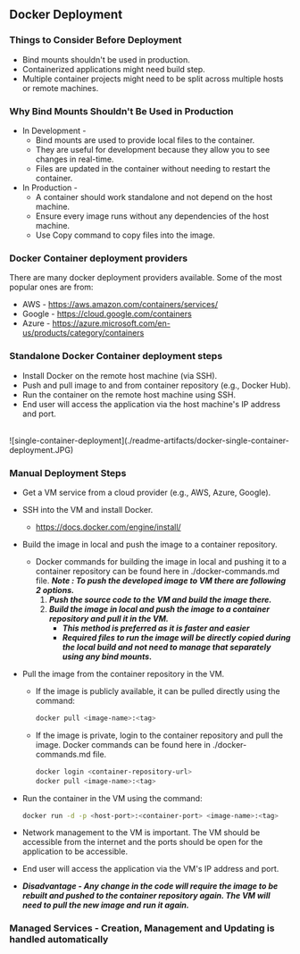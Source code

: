 ## **Docker Deployment**

### Things to Consider Before Deployment
- Bind mounts shouldn't be used in production. 
- Containerized applications might need build step.
- Multiple container projects might need to be split across multiple hosts or remote machines.

### Why Bind Mounts Shouldn't Be Used in Production
- In Development -
    - Bind mounts are used to provide local files to the container.
    - They are useful for development because they allow you to see changes in real-time.
    - Files are updated in the container without needing to restart the container.
- In Production -
    - A container should work standalone and not depend on the host machine.
    - Ensure every image runs without any dependencies of the host machine.
    - Use Copy command to copy files into the image.

### Docker Container deployment providers
There are many docker deployment providers available. Some of the most popular ones are from:
- AWS - https://aws.amazon.com/containers/services/
- Google - https://cloud.google.com/containers
- Azure - https://azure.microsoft.com/en-us/products/category/containers

### Standalone Docker Container deployment steps
- Install Docker on the remote host machine (via SSH).
- Push and pull image to and from container repository (e.g., Docker Hub).
- Run the container on the remote host machine using SSH.
- End user will access the application via the host machine's IP address and port.
<br>
![single-container-deployment](./readme-artifacts/docker-single-container-deployment.JPG)



### Manual Deployment Steps
- Get a VM service from a cloud provider (e.g., AWS, Azure, Google).
- SSH into the VM and install Docker.
    - https://docs.docker.com/engine/install/  
- Build the image in local and push the image to a container repository.
    - Docker commands for building the image in local and pushing it to a container repository can be found here in ./docker-commands.md file.
    ***Note : To push the developed image to VM there are following 2 options.***
        1. ***Push the source code to the VM and build the image there.***
        2. ***Build the image in local and push the image to a container repository and pull it in the VM.*** 
            - ***This method is preferred as it is faster and easier***
            - ***Required files to run the image will be directly copied during the local build and not need to manage that separately using any bind mounts.***

- Pull the image from the container repository in the VM.
    - If the image is publicly available, it can be pulled directly using the command:
        ```bash
        docker pull <image-name>:<tag>
        ```
    - If the image is private, login to the container repository and pull the image. Docker commands can be found here in ./docker-commands.md file.
        ```bash
        docker login <container-repository-url>
        docker pull <image-name>:<tag>
        ```
- Run the container in the VM using the command:
    ```bash
    docker run -d -p <host-port>:<container-port> <image-name>:<tag>
    ```

- Network management to the VM is important. The VM should be accessible from the internet and the ports should be open for the application to be accessible.
- End user will access the application via the VM's IP address and port.
- ***Disadvantage - Any change in the code will require the image to be rebuilt and pushed to the container repository again. The VM will need to pull the new image and run it again.***



### Managed Services - Creation, Management and Updating is handled automatically
